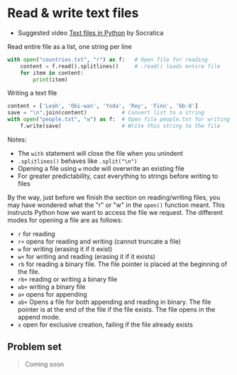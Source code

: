# Read & write text files

* Suggested video [Text files in Python](https://www.youtube.com/watch?v=4mX0uPQFLDU&list=PLi01XoE8jYohWFPpC17Z-wWhPOSuh8Er-&index=29) by Socratica

Read entire file as a list, one string per line

```python
with open("countries.txt", "r") as f:   # Open file for reading
    content = f.read().splitlines()     # .read() loads entire file
    for item in content:
        print(item)
```

Writing a text file

```python
content = ['Leah', 'Obi-wan', 'Yoda', 'Rey', 'Finn', 'bb-8']
save = "\n".join(content)           # Convert list to a string
with open("people.txt", "w") as f:  # Open file people.txt for writing
    f.write(save)                   # Write this string to the file
```

Notes:

* The `with` statement will close the file when you unindent
* `.splitlines()` behaves like `.split("\n")`
* Opening a file using `w` mode will overwrite an existing file
* For greater predictability, cast everything to strings before writing to files

By the way, just before we finish the section on reading/writing files, you may have wondered what the "r" or "w" in the `open()` function meant. This instructs Python how we want to access the file we request. The different modes for opening a file are as follows:

* `r` for reading
* `r+` opens for reading and writing (cannot truncate a file)
* `w` for writing (erasing it if it exist)
* `w+` for writing and reading (erasing it if it exists)
* `rb` for reading a binary file. The file pointer is placed at the beginning of the file.
* `rb+` reading or writing a binary file
* `wb+` writing a binary file
* `a+` opens for appending
* `ab+` Opens a file for both appending and reading in binary. The file pointer is at the end of the file if the file exists. The file opens in the append mode.
* `x` open for exclusive creation, failing if the file already exists

## Problem set

> Coming soon

